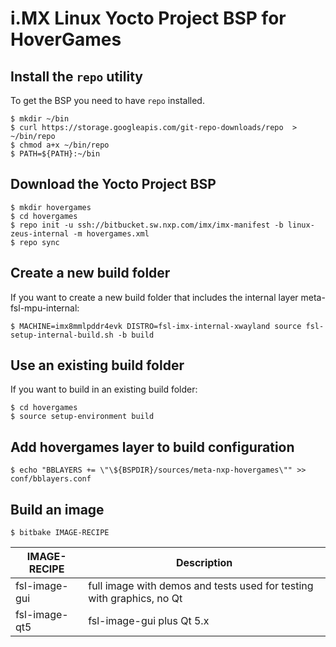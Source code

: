 i.MX Linux Yocto Project BSP for HoverGames
===========================================

Install the `repo` utility
--------------------------

To get the BSP you need to have `repo` installed.

```
$ mkdir ~/bin
$ curl https://storage.googleapis.com/git-repo-downloads/repo  > ~/bin/repo
$ chmod a+x ~/bin/repo
$ PATH=${PATH}:~/bin
```

Download the Yocto Project BSP
------------------------------

```
$ mkdir hovergames
$ cd hovergames
$ repo init -u ssh://bitbucket.sw.nxp.com/imx/imx-manifest -b linux-zeus-internal -m hovergames.xml
$ repo sync
```

Create a new build folder
-------------------------

If you want to create a new build folder that includes the internal layer meta-fsl-mpu-internal:
```
$ MACHINE=imx8mmlpddr4evk DISTRO=fsl-imx-internal-xwayland source fsl-setup-internal-build.sh -b build
```

Use an existing build folder
----------------------------

If you want to build in an existing build folder:

```
$ cd hovergames
$ source setup-environment build
```

Add hovergames layer to build configuration
-------------------------------------------

```
$ echo "BBLAYERS += \"\${BSPDIR}/sources/meta-nxp-hovergames\"" >> conf/bblayers.conf 
```

Build an image
--------------

```
$ bitbake IMAGE-RECIPE
```

| IMAGE-RECIPE  | Description |
| ------------- | ----------- |
| fsl-image-gui | full image with demos and tests used for testing with graphics, no Qt |
| fsl-image-qt5 | fsl-image-gui plus Qt 5.x |